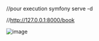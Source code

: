 //pour execution
symfony serve -d

//http://127.0.0.1:8000/book


![image](https://github.com/rahmabouaziz123/E-commerce-livres-symfony/assets/110544633/1fbbc072-7c15-4a3b-bbfc-37a554aa5c92)

